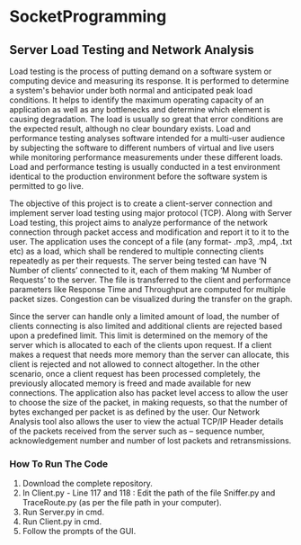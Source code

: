 # SocketProgramming
## Server Load Testing and Network Analysis

  Load testing is the process of putting demand on a software system or computing device and measuring its response. It is performed to determine a system's behavior under both normal and anticipated peak load conditions. It helps to identify the maximum operating capacity of an application as well as any bottlenecks and determine which element is causing degradation. The load is usually so great that error conditions are the expected result, although no clear boundary exists. Load and performance testing analyses software intended for a multi-user audience by subjecting the software to different numbers of virtual and live users while monitoring performance measurements under these different loads. Load and performance testing is usually conducted in a test environment identical to the production environment before the software system is permitted to go live.
  
  The objective of this project is to create a client-server connection and implement server load testing using major protocol (TCP). Along with Server Load testing, this project aims to analyze performance of the network connection through packet access and modification and report it to it to the user. The application uses the concept of a file (any format- .mp3, .mp4, .txt etc) as a load, which shall be rendered to multiple connecting clients repeatedly as per their requests. The server being tested can have ‘N Number of clients’ connected to it, each of them making ‘M Number of Requests’ to the server. The file is transferred to the client and performance parameters like Response Time and Throughput are computed for multiple packet sizes. Congestion can be visualized during the transfer on the graph.
  
  Since the server can handle only a limited amount of load, the number of clients connecting is also limited and additional clients are rejected based upon a predefined limit. This limit is determined on the memory of the server which is allocated to each of the clients upon request. If a client makes a request that needs more memory than the server can allocate, this client is rejected and not allowed to connect altogether. In the other scenario, once a client request has been processed completely, the previously allocated memory is freed and made available for new connections. The application also has packet level access to allow the user to choose the size of the packet, in making requests, so that the number of bytes exchanged per packet is as defined by the user. Our Network Analysis tool also allows the user to view the actual TCP/IP Header details of the packets received from the server such as – sequence number, acknowledgement number and number of lost packets and retransmissions.

### How To Run The Code

1. Download the complete repository.
2. In Client.py - Line 117 and 118 : Edit the path of the file Sniffer.py and TraceRoute.py (as per the file path in your computer).
3. Run Server.py in cmd.
4. Run Client.py in cmd.
5. Follow the prompts of the GUI.
